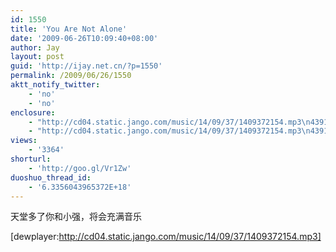 ```yaml
---
id: 1550
title: 'You Are Not Alone'
date: '2009-06-26T10:09:40+08:00'
author: Jay
layout: post
guid: 'http://ijay.net.cn/?p=1550'
permalink: /2009/06/26/1550
aktt_notify_twitter:
    - 'no'
    - 'no'
enclosure:
    - "http://cd04.static.jango.com/music/14/09/37/1409372154.mp3\n4391078\naudio/mpeg"
    - "http://cd04.static.jango.com/music/14/09/37/1409372154.mp3\n4391078\naudio/mpeg"
views:
    - '3364'
shorturl:
    - 'http://goo.gl/Vr1Zw'
duoshuo_thread_id:
    - '6.3356043965372E+18'
---
```


天堂多了你和小强，将会充满音乐

[dewplayer:http://cd04.static.jango.com/music/14/09/37/1409372154.mp3]